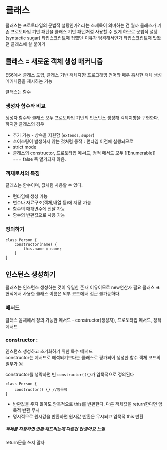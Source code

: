 # 클래스

클래스는 프로토타입의 문법적 설탕인가? 라는 소제목이 의미하는 건 뭘까 
클래스가 기존 프로토타입 기반 패턴을 클래스 기반 패턴처럼 사용할 수 있게 하므로 문법적 설탕(syntactic sugar) 
타입스크립트때 접했던 이유가 엄격해서인가 
타입스크립트때 맛봤던 클래스에 살 붙이기


## 클래스 = 새로운 객체 생성 매커니즘
ES6에서 클래스 도입, 클래스 기반 객체지향 프로그래밍 언어와 매우 흡사한 객체 생성 메커니즘을 제시하는 기능



클래스는 함수

### 생성자 함수와 비교 
생성자 함수와 클래스 모두 프로토타입 기반의 인스턴스 생성해 객체지향을 구현한다. 하지만 클래스의 경우
- 추가 기능 - 상속을 지원함 (`extends`, `super`)
- 호이스팅이 발생하지 않는 것처럼 동작 : 런타임 이전에 실행되므로
- strict mode
- 클래스의 constructor, 프로토타입 메서드, 정적 메서드 모두 [[Enumerable]] === false 즉 열거되지 않음.
 
### 객체로서의 특징 
클래스는 함수이며, 값처럼 사용할 수 있다. 
- 런타임에 생성 가능 
- 변수나 자료구조(객체,배열 등)에 저장 가능 
- 함수의 매개변수에 전달 가능
- 함수의 반환값으로 사용 가능 

### 정의하기 
```
class Person {
    constructor(name) {
        this.name = name;
    }
}
```

## 인스턴스 생성하기 
클래스는 인스턴스 생성하는 것이 유일한 존재 이유이므로 new연산자 필요 
클래스 표현식에서 사용한 클래스 이름은 외부 코드에서 접근 불가능하다. 

### 메서드
클래스 몸체에서 정의 가능한 메서드 - constructor(생성자), 프로토타입 메서드, 정적 메서드  

### constructor : 
인스턴스 생성하고 초기화하기 위한 특수 메서드   
constructor는 메서드로 해석되기보다는 클래스로 평가되어 생성한 함수 객체 코드의 일부가 됨 

constructor를 생략하면 빈 `constructor(){}`가 암묵적으로 정의된다
```
class Person {
    constructor() {} //암묵적
}
```
- 반환값을 주지 않아도 암묵적으로 this를 반환한다. 다른 객체값을 return한다면 암묵적 반환 무시
- 명시적으로 원시값을 반환하면 원시값 반환은 무시되고 암묵적 this 반환 

##### 객체를 지정하면 반환 해드리는데 다른건 안받아요 느낌 
return문을 쓰지 말자

